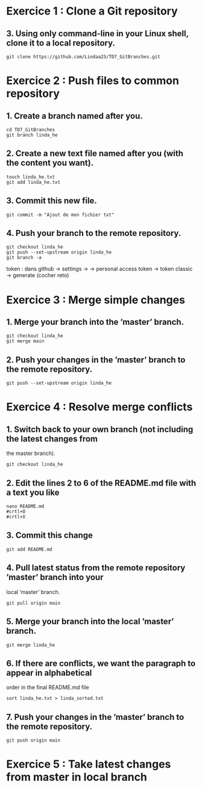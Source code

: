 
# Exercice 1 :  Clone a Git repository

## 3. Using only command-line in your Linux shell, clone it to a local repository.
```
git clone https://github.com/Lindaa25/TD7_GitBranches.git
```
# Exercice 2 :  Push files to common repository
## 1. Create a branch named after you.
```
cd TD7_GitBranches
git branch linda_he
```
## 2. Create a new text file named after you (with the content you want).
```
touch linda_he.txt
git add linda_he.txt
```
## 3. Commit this new file.
```
git commit -m "Ajout de mon fichier txt"
```
## 4. Push your branch to the remote repository.
```
git checkout linda_he
git push --set-upstream origin linda_he
git branch -a
```
token : dans github -> settings -> <developer settings> -> personal access token -> token classic -> generate (cocher reto)
  
# Exercice 3 : Merge simple changes
## 1. Merge your branch into the ’master’ branch.
```
git checkout linda_he
git merge main
```
## 2. Push your changes in the ’master’ branch to the remote repository.
  ```
  git push --set-upstream origin linda_he
  ```
  
# Exercice 4 : Resolve merge conflicts
  ## 1. Switch back to your own branch (not including the latest changes from
the master branch).
  ```
  git checkout linda_he
  ```
  ## 2. Edit the lines 2 to 6 of the README.md file with a text you like
  ```
  nano README.md
  #crtl+O 
  #crtl+X
  ```
  
  ## 3. Commit this change
  ```
  git add README.md
  ```
  ## 4. Pull latest status from the remote repository ’master’ branch into your
local ’master’ branch.
  ```
  git pull origin main
  ```
  ## 5. Merge your branch into the local ’master’ branch.
  ```
  git merge linda_he
  ```
  ## 6. If there are conflicts, we want the paragraph to appear in alphabetical
order in the final README.md file
  ```
  sort linda_he.txt > linda_sorted.txt
  ```
  ## 7. Push your changes in the ’master’ branch to the remote repository.
  ```
  git push origin main
  ```
  
 # Exercice 5 :  Take latest changes from master in local branch
  
  
  

  
 



